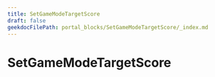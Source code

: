 ```yaml
---
title: SetGameModeTargetScore
draft: false
geekdocFilePath: portal_blocks/SetGameModeTargetScore/_index.md
---
```

# SetGameModeTargetScore